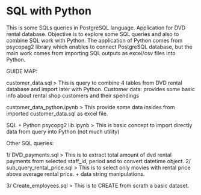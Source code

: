 # SQL with Python
This is some SQLs queries in PostgreSQL language. Application for DVD rental database.
Objective is to explore some SQL queries and also to combine SQL work with Python.
The application of Python comes from psycopag2 library which enables to connect PostgreSQL database, but the main work comes from importing SQL outputs as excel/csv files into Python.

GUIDE MAP:

customer_data.sql > This is query to combine 4 tables from DVD rental database and import later with Python. 
                    Customer data: provides some basic info about rental shop customers and their spendings
        
customer_data_python.ipynb > This provide some data insides from imported customer_data.sql as excel file. 

SQL + Python psycopg2 lib.ipynb > This is basic concept to import directly data from query into Python (not much utility) 

Other SQL queries:

1/ DVD_payments.sql > This is to extract total amount of dvd rental payments from selected staff_id, period and to convert datetime object.
2/ sub_query_rental_price.sql > This is to select only movies with rental price above average rental price. + data string manipulations.

3/ Create_employees.sql > This is to CREATE from scrath a basic dataset. 
